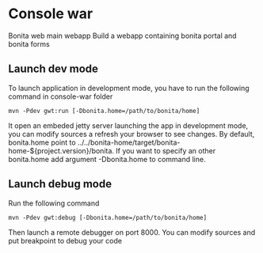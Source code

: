 # Console war #

Bonita web main webapp
Build a webapp containing bonita portal and bonita forms

## Launch dev mode ##
To launch application in development mode, you have to run the following command in console-war folder
    
    mvn -Pdev gwt:run [-Dbonita.home=/path/to/bonita/home]

It open an embeded jetty server launching the app in development mode, you can modify sources a refresh your browser to see changes.  By default, bonita.home point to ../../bonita-home/target/bonita-home-${project.version}/bonita. If you want to specify an other bonita.home add argument -Dbonita.home to command line.

## Launch debug mode ##
Run the following command
    
    mvn -Pdev gwt:debug [-Dbonita.home=/path/to/bonita/home]

Then launch a remote debugger on port 8000.  You can modify sources and put breakpoint to debug your code
